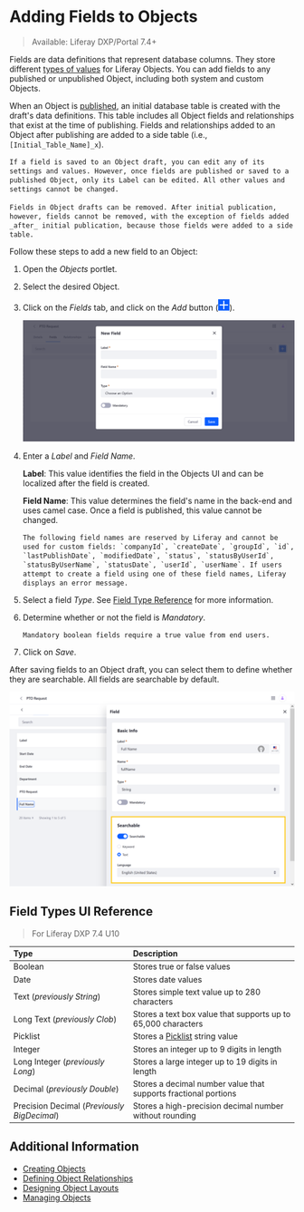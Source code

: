 # Adding Fields to Objects

> Available: Liferay DXP/Portal 7.4+

Fields are data definitions that represent database columns. They store different [types of values](#field-types-ui-reference) for Liferay Objects. You can add fields to any published or unpublished Object, including both system and custom Objects.

When an Object is [published](./creating-objects.md#publishing-object-drafts), an initial database table is created with the draft's data definitions. This table includes all Object fields and relationships that exist at the time of publishing. Fields and relationships added to an Object after publishing are added to a side table (i.e., `[Initial_Table_Name]_x`).

```{important}
If a field is saved to an Object draft, you can edit any of its settings and values. However, once fields are published or saved to a published Object, only its Label can be edited. All other values and settings cannot be changed. 

Fields in Object drafts can be removed. After initial publication, however, fields cannot be removed, with the exception of fields added _after_ initial publication, because those fields were added to a side table.
```

Follow these steps to add a new field to an Object:

1. Open the *Objects* portlet.

1. Select the desired Object.

1. Click on the *Fields* tab, and click on the *Add* button (![Add Button](../../../images/icon-add.png)).

   ![In the Fields tab, click on the Add button and enter the required details.](./adding-fields-to-objects/images/01.png)

1. Enter a *Label* and *Field Name*.

   **Label**: This value identifies the field in the Objects UI and can be localized after the field is created.

   **Field Name**: This value determines the field's name in the back-end and uses camel case. Once a field is published, this value cannot be changed.

   ```{important}
   The following field names are reserved by Liferay and cannot be used for custom fields: `companyId`, `createDate`, `groupId`, `id`, `lastPublishDate`, `modifiedDate`, `status`, `statusByUserId`, `statusByUserName`, `statusDate`, `userId`, `userName`. If users attempt to create a field using one of these field names, Liferay displays an error message.
   ```

1. Select a field *Type*. See [Field Type Reference](#field-types-ui-reference) for more information.

1. Determine whether or not the field is *Mandatory*.

   ```{note}
   Mandatory boolean fields require a true value from end users.
   ```

1. Click on *Save*.

After saving fields to an Object draft, you can select them to define whether they are searchable. All fields are searchable by default.

![After saving the field, determine whether or not it is searchable.](./adding-fields-to-objects/images/02.png)

## Field Types UI Reference

> For Liferay DXP 7.4 U10

| Type | Description |
| :--- | :--- |
| Boolean | Stores true or false values |
| Date | Stores date values |
| Text (*previously String*) | Stores simple text value up to 280 characters |
| Long Text (*previously Clob*) | Stores a text box value that supports up to 65,000 characters |
| Picklist | Stores a [Picklist](../using-picklists.md) string value |
| Integer | Stores an integer up to 9 digits in length |
| Long Integer (*previously Long*) | Stores a large integer up to 19 digits in length |
| Decimal (*previously Double*) | Stores a decimal number value that supports fractional portions |
| Precision Decimal (*Previously BigDecimal*) | Stores a high-precision decimal number without rounding |

## Additional Information

* [Creating Objects](./creating-objects.md)
* [Defining Object Relationships](./defining-object-relationships.md)
* [Designing Object Layouts](./designing-object-layouts.md)
* [Managing Objects](./managing-objects.md)
